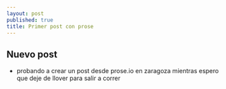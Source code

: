 ```yaml
---
layout: post
published: true
title: Primer post con prose
---
```

## Nuevo post 

* probando a crear un post desde prose.io en zaragoza mientras espero que deje de llover para salir a correr
